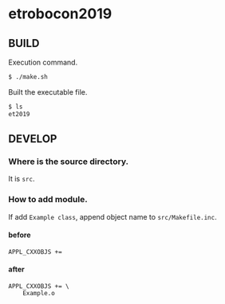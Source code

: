 # etrobocon2019

## BUILD

Execution command.
```bash
$ ./make.sh
```

Built the executable file.
```bash
$ ls
et2019
```

## DEVELOP

### Where is the source directory.

It is `src`.

### How to add module.

If add `Example class`, append object name to `src/Makefile.inc`.

#### before

```
APPL_CXXOBJS += 
```

#### after
```
APPL_CXXOBJS += \
    Example.o
```
